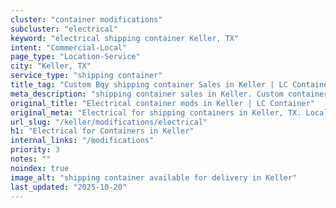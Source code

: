 ```yaml
---
cluster: "container modifications"
subcluster: "electrical"
keyword: "electrical shipping container Keller, TX"
intent: "Commercial-Local"
page_type: "Location-Service"
city: "Keller, TX"
service_type: "shipping container"
title_tag: "Custom Bqy shipping container Sales in Keller | LC Container"
meta_description: "shipping container sales in Keller. Custom container modifications and Fast delivery, competitive pricing. Serving modifications area. Quote ID: QV3. Call (214) 524-4168 for your free quote today."
original_title: "Electrical container mods in Keller | LC Container"
original_meta: "Electrical for shipping containers in Keller, TX. Local fabrication & pro install. LC Container — Since 2003. Get a quote."
url_slug: "/keller/modifications/electrical"
h1: "Electrical for Containers in Keller"
internal_links: "/modifications"
priority: 3
notes: ""
noindex: true
image_alt: "shipping container available for delivery in Keller"
last_updated: "2025-10-20"
---
```


<!-- TODO: Add unique city/inventory copy, images, and internal links here. -->
